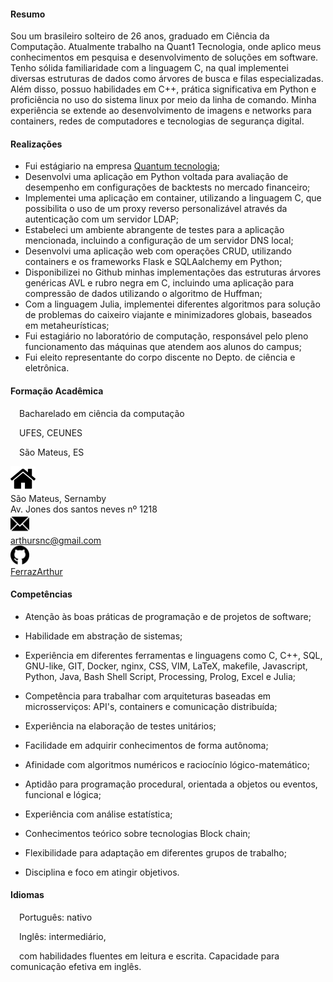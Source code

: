 <link rel="stylesheet" href="./main.css">
<meta name="viewport" content="width=device-width, initial-scale=1.0"> 
 
<body>
<div class="flex-container">
  <div class="flex-child">

#### Resumo

Sou um brasileiro solteiro de 26 anos, graduado em Ciência da Computação. Atualmente trabalho na Quant1 Tecnologia, onde aplico meus conhecimentos em pesquisa e desenvolvimento de soluções em software. Tenho sólida familiaridade com a linguagem C, na qual implementei diversas estruturas de dados como árvores de busca e filas especializadas. Além disso, possuo habilidades em C++, prática significativa em Python e proficiência no uso do sistema linux por meio da linha de comando. Minha experiência se extende ao desenvolvimento de imagens e networks para containers, redes de computadores e tecnologias de segurança digital.

#### Realizações

- Fui estágiario na empresa <a href="https://www.quant1.com.br/">Quantum tecnologia</a>;
- Desenvolvi uma aplicação em Python voltada para avaliação de desempenho em configurações de backtests no mercado financeiro;
- Implementei uma aplicação em container, utilizando a linguagem C, que possibilita o uso de um proxy reverso personalizável através da autenticação com um servidor LDAP;
- Estabeleci um ambiente abrangente de testes para a aplicação mencionada, incluindo a configuração de um servidor DNS local;
- Desenvolvi uma aplicação web com operações CRUD, utilizando containers e os frameworks Flask e SQLAalchemy em Python;
- Disponibilizei no Github minhas implementações das estruturas árvores genéricas AVL e rubro negra em C, incluindo uma aplicação para compressão de dados utilizando o algoritmo de Huffman;
- Com a linguagem Julia, implementei diferentes algoritmos para solução de problemas do caixeiro viajante e minimizadores globais, baseados em metaheurísticas;
- Fui estagiário no laboratório de computação, responsável pelo pleno funcionamento das máquinas que atendem aos alunos do campus;
- Fui eleito representante do corpo discente no Depto. de ciência e eletrônica.

#### Formação Acadêmica

&ensp;&ensp;Bacharelado em ciência da computação

&ensp;&ensp;UFES, CEUNES 

&ensp;&ensp;São Mateus, ES  

  </div>
<div class="flex-child">
  <div class="flex-child-child">
    <div class=".flex-containerIcon">
      <div class="flex-container">
        <div class="flex-image">
          <img src="/icons/home.png" , width=40px>
        </div>
        <div class="flex-text">
          São Mateus, Sernamby<br>Av. Jones dos santos neves nº 1218
        </div>
      </div>
      <div class="flex-container">
        <div class="flex-image">
          <img src="/icons/email.png" , width=30px>
        </div>
        <div class="flex-text">
          <a href="mailto: arthursnc@gmail.com">arthursnc@gmail.com</a>
        </div>
      </div>
      <div class="flex-container">
        <div class="flex-image">
          <img src="/icons/github.png" , width=30px>
        </div>
        <div class="flex-text">
          <a href="https://github.com/FerrazArthur">FerrazArthur</a>
        </div>
      </div>
      <!-- <div class="flex-container">
        <div class="flex-image">
          <img src="/icons/cell-phone.png" , width=35px>
        </div>
        <div class="flex-text">
          +55 27 996137802
        </div>
      </div> -->
    </div>
  </div>
  <div class="flex-child-child">

#### Competências

- Atenção às boas práticas de programação e de projetos de software;

- Habilidade em abstração de sistemas;

- Experiência em diferentes ferramentas e linguagens como C, C++, SQL, GNU-like, GIT, Docker, nginx, CSS, VIM, LaTeX, makefile, Javascript, Python, Java, Bash Shell Script, Processing, Prolog, Excel e Julia;

- Competência para trabalhar com arquiteturas baseadas em microsserviços: API's, containers e comunicação distribuída;

- Experiência na elaboração de testes unitários;

- Facilidade em adquirir conhecimentos de forma autônoma;

- Afinidade com algoritmos numéricos e raciocínio lógico-matemático;

- Aptidão para programação procedural, orientada a objetos ou eventos, funcional e lógica;

- Experiência com análise estatística;

- Conhecimentos teórico sobre tecnologias Block chain;

- Flexibilidade para adaptação em diferentes grupos de trabalho;

- Disciplina e foco em atingir objetivos.

#### Idiomas

&ensp;&ensp;Português: nativo

&ensp;&ensp;Inglês: intermediário, 

&ensp;&ensp;com habilidades fluentes em leitura e escrita. Capacidade para comunicação efetiva em inglês.
   
  </div>
</div>
</body>
